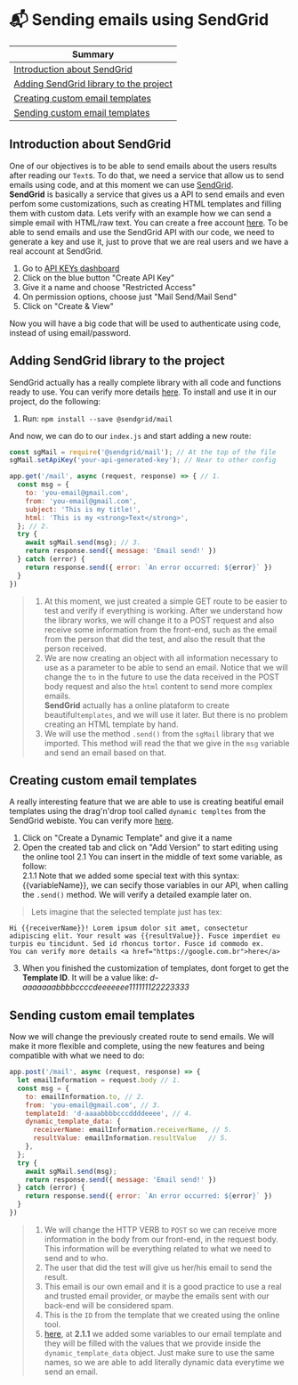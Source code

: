 # :mailbox_with_mail: Sending emails using SendGrid

| Summary                                                                            |
| -                                                                                  |
| [Introduction about SendGrid](#Introduction-about-SendGrid)                        |
| [Adding SendGrid library to the project](#Adding-SendGrid-library-to-the-project)  |
| [Creating custom email templates](#Creating-custom-email-templates)                |
| [Sending custom email templates](#Sending-custom-email-templates)                  |


## Introduction about SendGrid
One of our objectives is to be able to send emails about the users results after reading our `Text`s. To do that, we need a service that allow us to send emails using code, and at this moment we can use [SendGrid](https://sendgrid.com/).  
**SendGrid** is basically a service that gives us a API to send emails and even perfom some customizations, such as creating HTML templates and filling them with custom data.
Lets verify with an example how we can send a simple email with HTML/raw text. 
You can create a free account [here](https://signup.sendgrid.com/).
To be able to send emails and use the SendGrid API with our code, we need to generate a key and use it, just to prove that we are real users and we have a real account at SendGrid.

1. Go to [API KEYs dashboard](https://app.sendgrid.com/settings/api_keys)
2. Click on the blue button "Create API Key"
3. Give it a name and choose "Restricted Access"
4. On permission options, choose just "Mail Send/Mail Send"
4. Click on "Create & View"

Now you will have a big code that will be used to authenticate using code, instead of using email/password.

## Adding SendGrid library to the project
SendGrid actually has a really complete library with all code and functions ready to use. You can verify more details [here](https://github.com/sendgrid/sendgrid-nodejs/tree/master/packages/mail).
To install and use it in our project, do the following:
1. Run: `npm install --save @sendgrid/mail`

And now, we can do to our `index.js` and start adding a new route:
```javascript
const sgMail = require('@sendgrid/mail'); // At the top of the file
sgMail.setApiKey('your-api-generated-key'); // Near to other config 

app.get('/mail', async (request, response) => { // 1.
  const msg = {
    to: 'you-email@gmail.com',
    from: 'you-email@gmail.com',
    subject: 'This is my title!',
    html: 'This is my <strong>Text</strong>',
  }; // 2.
  try {
    await sgMail.send(msg); // 3.
    return response.send({ message: 'Email send!' })
  } catch (error) {
    return response.send({ error: `An error occurred: ${error}` })
  }
})
```
> 1. At this moment, we just created a simple GET route to be easier to test and verify if everything is working. After we understand how the library works, we will change it to a POST request and also receive some information from the front-end, such as the email from the person that did the test, and also the result that the person received.
> 2. We are now creating an object with all information necessary to use as a parameter to be able to send an email. Notice that we will change the `to` in the future to use the data received in the POST body request and also the `html` content to send more complex emails.   
> **SendGrid** actually has a online plataform to create beautiful`templates`, and we will use it later. But there is no problem creating an HTML template by hand.
> 3. We will use the method `.send()` from the `sgMail` library that we imported. This method will read the that we give in the `msg` variable and send an email based on that. 

## Creating custom email templates
A really interesting feature that we are able to use is creating beatiful email templates using the drag'n'drop tool called `dynamic templtes` from the SendGrid webiste. You can verify more [here](https://mc.sendgrid.com/dynamic-templates).  

1. Click on "Create a Dynamic Template" and give it a name
2. Open the created tab and click on "Add Version" to start editing using the online tool
2.1 You can insert in the middle of text some variable, as follow:  
2.1.1 Note that we added some special text with this syntax: {{variableName}}, we can secify those variables in our API, when calling the `.send()` method. We will verify a detailed example later on.
> Lets imagine that the selected template just has tex:
```
Hi {{receiverName}}! Lorem ipsum dolor sit amet, consectetur adipiscing elit. Your result was {{resultValue}}. Fusce imperdiet eu turpis eu tincidunt. Sed id rhoncus tortor. Fusce id commodo ex.
You can verify more details <a href="https://google.com.br">here</a>
```
3. When you finished the customization of templates, dont forget to get the **Template ID**. It will be a value like: *d-aaaaaaabbbbccccdeeeeeee111111122223333*

## Sending custom email templates
Now we will change the previously created route to send emails. We will make it more flexible and complete, using the new features and being compatible with what we need to do:
```javascript
app.post('/mail', async (request, response) => {
  let emailInformation = request.body // 1.
  const msg = {
    to: emailInformation.to, // 2.
    from: 'you-email@gmail.com', // 3.
    templateId: 'd-aaaabbbbcccddddeeee', // 4.
    dynamic_template_data: {
      receiverName: emailInformation.receiverName, // 5.
      resultValue: emailInformation.resultValue   // 5.
    },
  };
  try {
    await sgMail.send(msg);
    return response.send({ message: 'Email send!' })
  } catch (error) {
    return response.send({ error: `An error occurred: ${error}` })
  }
})
```
> 1. We will change the HTTP VERB to `POST` so we can receive more information in the body from our front-end, in the request body. This information will be everything related to what we need to send and to who.
> 2. The user that did the test will give us her/his email to send the result. 
> 3. This email is our own email and it is a good practice to use a real and trusted email provider, or maybe the emails sent with our back-end will be considered spam.
> 4. This is the `ID` from the template that we created using the online tool.
> 5. [here](#Creating-custom-email-templates), at **2.1.1** we added some variables to our email template and they will be filled with the values that we provide inside the `dynamic_template_data` object. Just make sure to use the same names, so we are able to add literally dynamic data everytime we send an email.
